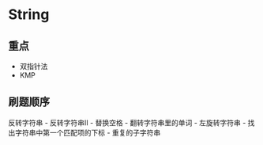 # String

## 重点

* 双指针法
* KMP

## 刷题顺序

反转字符串 - 反转字符串II - 替换空格 - 翻转字符串里的单词 - 左旋转字符串 - 找出字符串中第一个匹配项的下标 - 重复的子字符串
